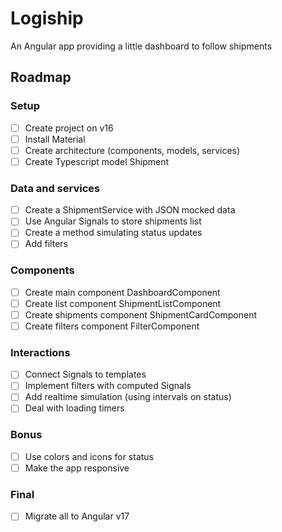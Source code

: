 # Logiship

An Angular app providing a little dashboard to follow shipments

## Roadmap

### Setup

- [ ] Create project on v16
- [ ] Install Material
- [ ] Create architecture (components, models, services)
- [ ] Create Typescript model Shipment

### Data and services

- [ ] Create a ShipmentService with JSON mocked data
- [ ] Use Angular Signals to store shipments list
- [ ] Create a method simulating status updates
- [ ] Add filters

### Components

- [ ] Create main component DashboardComponent
- [ ] Create list component ShipmentListComponent
- [ ] Create shipments component ShipmentCardComponent
- [ ] Create filters component FilterComponent

### Interactions

- [ ] Connect Signals to templates
- [ ] Implement filters with computed Signals
- [ ] Add realtime simulation (using intervals on status)
- [ ] Deal with loading timers

### Bonus

- [ ] Use colors and icons for status
- [ ] Make the app responsive

### Final

- [ ] Migrate all to Angular v17
